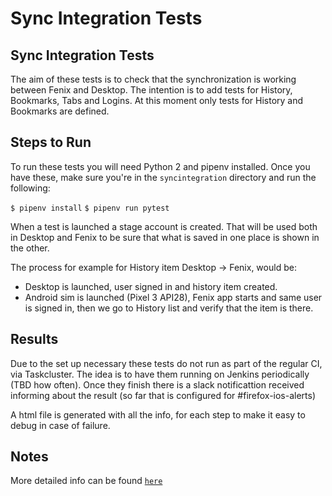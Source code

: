 # Sync Integration Tests

## Sync Integration Tests
The aim of these tests is to check that the synchronization is working between Fenix and Desktop. The intention is to add tests for History, Bookmarks, Tabs and Logins.
At this moment only tests for History and Bookmarks are defined.

## Steps to Run
To run these tests you will need Python 2 and pipenv installed. Once you have these, make sure you're in the `syncintegration` directory and run the following:

`$ pipenv install`
`$ pipenv run pytest`

When a test is launched a stage account is created. That will be used both in Desktop and Fenix to be sure that what is saved in one place is shown in the other.

The process for example for History item Desktop -> Fenix, would be:
- Desktop is launched, user signed in and history item created.
- Android sim is launched (Pixel 3 API28), Fenix app starts and same user is signed in, then we go to History list and verify that the item is there.


## Results
Due to the set up necessary these tests do not run as part of the regular CI, via Taskcluster.
The idea is to have them running on Jenkins periodically (TBD how often).
Once they finish there is a slack notificattion received informing about the result (so far that is configured for #firefox-ios-alerts)

A html file is generated with all the info, for each step to make it easy to debug in case of failure.

## Notes
More detailed info can be found [`here`](https://docs.google.com/document/d/1dhxlbGQBA6aJi2Xz-CsJZuGJPRReoL7nfm9cYu4HcZI/edit?usp=sharing)
